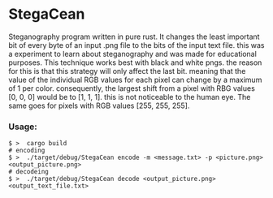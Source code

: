 # StegaCean
Steganography program written in pure rust. It changes the least important bit of every byte of an input .png file to the bits of the input text file. this was a experiment to learn about steganography and was made for educational purposes. This technique works best with black and white pngs. the reason for this is that this strategy will only affect the last bit. meaning that the value of the individual RGB values for each pixel can change by a maximum of 1 per color. consequently, the largest shift from a pixel with RBG values [0, 0, 0] would be to [1, 1, 1]. this is not noticeable to the human eye. The same goes for pixels with RGB values [255, 255, 255].


### Usage:

```
$ >  cargo build
# encoding
$ >  ./target/debug/StegaCean encode -m <message.txt> -p <picture.png> <output_picture.png>
# decodeing
$ >  ./target/debug/StegaCean decode <output_picture.png> <output_text_file.txt>
```





